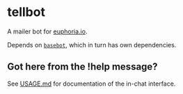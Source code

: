 # tellbot

A mailer bot for [euphoria.io](https://euphoria.io).

Depends on [`basebot`](https://github.com/CylonicRaider/basebot), which in
turn has own dependencies.

## Got here from the !help message?

See [USAGE.md](USAGE.md) for documentation of the in-chat interface.
